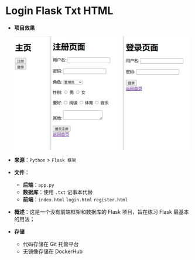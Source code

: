 # Login Flask Txt HTML

- **项目效果**

	<img src="assets/image-20241216003929200.png" alt="image-20241216003929200" style="zoom:50%;" />

- **来源**：`Python` > `Flask 框架`

- **文件**：

	- **后端**：`app.py`
	- **数据库**：使用 `.txt` 记事本代替
	- **前端**：`index.html` `login.html` `register.html`

- **概述**：这是一个没有前端框架和数据库的 Flask 项目，旨在练习 Flask 最基本的用法；

- **存储**

	- 代码存储在 Git 托管平台
	- 无镜像存储在 DockerHub